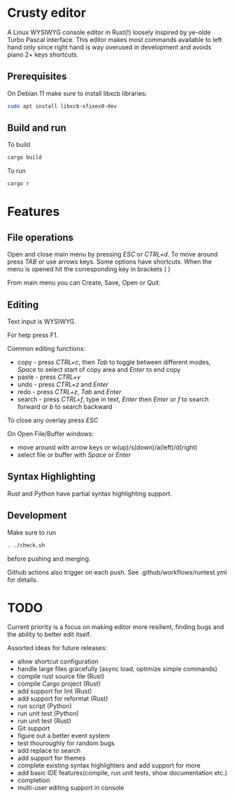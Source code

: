 # Crusty editor

A Linux WYSIWYG console editor in Rust(!) loosely inspired by ye-olde Turbo Pascal interface.
This editor makes most commands available to left hand only since right hand is way overused in development 
and avoids piano 2+ keys shortcuts.


## Prerequisites

On Debian 11 make sure to install libxcb libraries:
```bash
sudo apt install libxcb-xfixes0-dev
```

## Build and run

To build
```bash
cargo build
```

To run
```bash
cargo r
```

# Features

## File operations

Open and close main menu by pressing *ESC* or *CTRL+d*. To move around press *TAB* or use arrows keys.
Some options have shortcuts. When the menu is opened hit the corresponding key in brackets ( )

From main menu you can Create, Save, Open or Quit.

## Editing

Text input is WYSIWYG.

For help press F1.

Common editing functions:
* copy - press *CTRL+c*, then *Tab* to toggle between different modes, *Space* to select start of copy area and *Enter* to end copy
* paste - press *CTRL+v*
* undo - press *CTRL+z* and *Enter*
* redo - press *CTRL+z*, *Tab* and *Enter*
* search - press *CTRL+f*, type in text, *Enter* then *Enter* or *f* to search forward or *b* to search backward

To close any overlay press *ESC*

On Open File/Buffer windows:
* move around with arrow keys or w(up)/s(down)/a(left)/d(right)
* select file or buffer with *Space* or *Enter*

## Syntax Highlighting

Rust and Python have partial syntax highlighting support.

## Development

Make sure to run
```bash
. ./check.sh
```
before pushing and merging.

Github actions also trigger on each push. See .github/workflows/runtest.yml for details.

# TODO

Current priority is a focus on making editor more resilient, finding bugs and the ability to better edit itself.

Assorted ideas for future releases:
* allow shortcut configuration
* handle large files gracefully (async load, optimize simple commands)
* compile rust source file (Rust)
* compile Cargo project (Rust)
* add support for lint (Rust)
* add support for reformat (Rust)
* run script (Python)
* run unit test (Python)
* run unit test (Rust)
* Git support
* figure out a better event system
* test thouroughly for random bugs
* add replace to search
* add support for themes
* complete existing syntax highlighters and add support for more
* add basic IDE features(compile, run unit tests, show documentation etc.)
* completion 
* multi-user editing support in console
